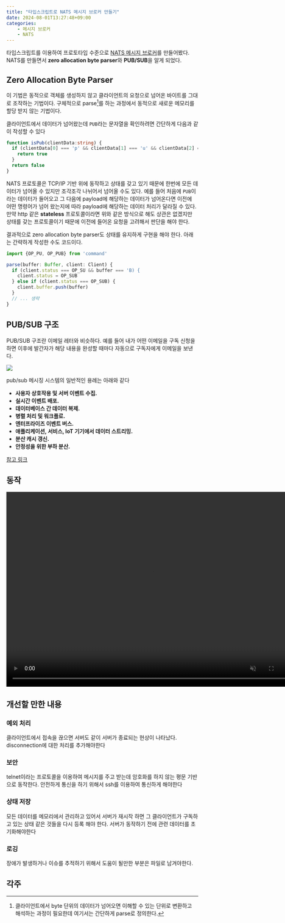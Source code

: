 ```yaml
---
title: "타입스크립트로 NATS 메시지 브로커 만들기"
date: 2024-08-01T13:27:48+09:00
categories: 
    - 메시지 브로커
    - NATS
---
```


타입스크립트를 이용하여 프로토타입 수준으로 [NATS 메시지 브로커](https://github.com/dimsssss/t-nats)를 만들어봤다. 
NATS를 만들면서 **zero allocation byte parser**와 **PUB/SUB**을 알게 되었다.

## Zero Allocation Byte Parser
이 기법은 동적으로 객체를 생성하지 않고 클라이언트의 요청으로 넘어온 바이트를 그대로 조작하는 기법이다. 구체적으로 parse[^1]를 하는 과정에서 동적으로 새로운 메모리를 할당 받지 않는 기법이다.

클라이언트에서 데이터가 넘어왔는데 `PUB`라는 문자열을 확인하려면 간단하게 다음과 같이 작성할 수 있다
```ts
function isPub(clientData:string) {
  if (clientData[0] === 'p' && clientData[1] === 'u' && clientData[2] === 'b') {
    return true
  }
  return false
}

```


NATS 프로토콜은 TCP/IP 기반 위에 동작하고 상태를 갖고 있기 때문에 한번에 모든 데이터가 넘어올 수 있지만 조각조각 나뉘어서 넘어올 수도 있다. 예를 들어 처음에 `PUB`이라는 데이터가 들어오고 그 다음에 payload에 해당하는 데이터가 넘어온다면 이전에 어떤 명령어가 넘어 왔는지에 따라 payload에 해당하는 데이터 처리가 달라질 수 있다. 만약 http 같은 **stateless** 프로토콜이라면 위와 같은 방식으로 해도 상관은 없겠지만 상태를 갖는 프로토콜이기 때문에 이전에 들어온 요청을 고려해서 판단을 해야 한다.

결과적으로 zero allocation byte parser도 상태를 유지하게 구현을 해야 한다. 아래는 간략하게 작성한 수도 코드이다.
```ts
import {OP_PU, OP_PUB} from 'command'

parse(buffer: Buffer, client: Client) {
  if (client.status === OP_SU && buffer === 'B) {
	client.status = OP_SUB
  } else if (client.status === OP_SUB) {
    client.buffer.push(buffer)
  }
  // ... 생략
}
```

## PUB/SUB 구조
PUB/SUB 구조란 이메일 레터와 비슷하다. 예를 들어 내가 어떤 이메일을 구독 신청을 하면 이후에 발간자가 해당 내용을 완성할 때마다 자동으로 구독자에게 이메일을 보낸다.

![](https://i.imgur.com/li4FxDk.png)

pub/sub 메시징 시스템의 일반적인 용례는 아래와 같다
- **사용자 상호작용 및 서버 이벤트 수집.**
- **실시간 이벤트 배포.**
- **데이터베이스 간 데이터 복제.**
- **병렬 처리 및 워크플로.**
- **엔터프라이즈 이벤트 버스.**
- **애플리케이션, 서비스, IoT 기기에서 데이터 스트리밍.**
- **분산 캐시 갱신.**
- **안정성을 위한 부하 분산.**

[참고 링크](https://cloud.google.com/pubsub/docs/overview?hl=ko#:~:text=Pub%2FSub%EB%8A%94%20%EB%A9%94%EC%8B%9C%EC%A7%80%EB%A5%BC,%EC%9C%BC%EB%A1%9C%20%ED%86%B5%EC%8B%A0%ED%95%A0%20%EC%88%98%20%EC%9E%88%EC%8A%B5%EB%8B%88%EB%8B%A4.)


## 동작
<video controls="" muted="" autoplay="" loop="" width="768" height="512">
  <source src="https://dimsssss.github.io/assets/images/2024-08-01-타입스크립트로 NATS 메시지 브로커 만들기/스크린캐스트 2024년 08월 01일 12시 21분 46초.webm" type="video/webm">
</video>

## 개선할 만한 내용

### 예외 처리
클라이언트에서 접속을 끊으면 서버도 같이 서버가 종료되는 현상이 나타났다. disconnection에 대한 처리를 추가해야한다

### 보안
telnet이라는 프로토콜을 이용하여 메시지를 주고 받는데 암호화를 하지 않는 평문 기반으로 동작한다. 안전하게 통신을 하기 위해서 ssh를 이용하여 통신하게 해야한다

### 상태 저장
모든 데이터를 메모리에서 관리하고 있어서 서버가 재시작 하면 그 클라이언트가 구독하고 있는 상태 같은 것들을 다시 등록 해야 한다. 서버가 동작하기 전에 관련 데이터를 초기화해야한다

### 로깅
장애가 발생하거나 이슈를 추적하기 위해서 도움이 될만한 부분은 파일로 남겨야한다.

## 각주
[^1]: 클라이언트에서 byte 단위의 데이터가 넘어오면 이해할 수 있는 단위로 변환하고 해석하는 과정이 필요한데 여기서는 간단하게 parse로 정의한다.
